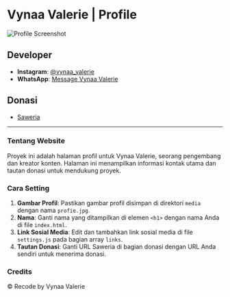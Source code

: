 # Vynaa Valerie | Profile

![Profile Screenshot](https://telegra.ph/file/0447ca918206f8bf59f65.jpg)

## Developer

- **Instagram**: [@vynaa_valerie](https://instagram.com/vynaa_valerie)
- **WhatsApp**: [Message Vynaa Valerie](https://wa.me/message/2MOJNXNC45Y5E1)

## Donasi

- [Saweria](https://saweria.co/vynaabot)

---

### Tentang Website

Proyek ini adalah halaman profil untuk Vynaa Valerie, seorang pengembang dan kreator konten. Halaman ini menampilkan informasi kontak utama dan tautan donasi untuk mendukung proyek.

### Cara Setting

1. **Gambar Profil**: Pastikan gambar profil disimpan di direktori `media` dengan nama `profie.jpg`.
2. **Nama**: Ganti nama yang ditampilkan di elemen `<h1>` dengan nama Anda di file `index.html`.
3. **Link Sosial Media**: Edit dan tambahkan link sosial media di file `settings.js` pada bagian array `links`.
4. **Tautan Donasi**: Ganti URL Saweria di bagian donasi dengan URL Anda sendiri untuk menerima donasi.

### Credits

© Recode by Vynaa Valerie
